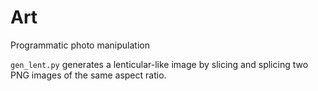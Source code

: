 # Art
Programmatic photo manipulation

`gen_lent.py` generates a lenticular-like image by slicing and splicing two PNG images of the same aspect ratio. 



